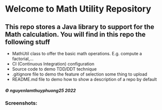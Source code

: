 # Welcome to Math Utility Repository

## This repo stores a Java library to support for the Math calculation. You will find in this repo the following stuff

* MathUtil class to offer the basic math operations. E.g. compute a factorial,...
* CI (Continuous Integration) configuration
* Source code to demo TDD/DDT technique
* .gitignore file to demo the feature of selection some thing to upload
* README.md file to demo how to show a description of a repo by default

##### © nguyenlamthuyphuong25 2022

### Screenshots: